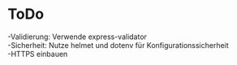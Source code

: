 <h1>ToDo</h1>
-Validierung: Verwende express-validator <br> 
-Sicherheit: Nutze helmet und dotenv für Konfigurationssicherheit <br>
-HTTPS einbauen

